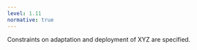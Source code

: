 ```yaml
---
level: 1.11
normative: true
---
```


Constraints on adaptation and deployment of XYZ are specified.
